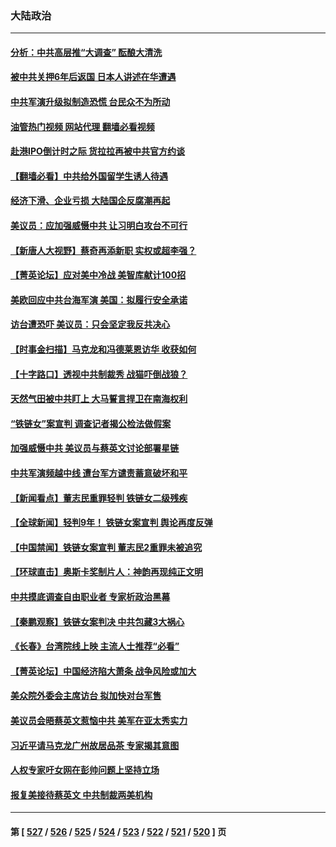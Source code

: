 ### 大陆政治
---
#### [分析：中共高层推“大调查” 酝酿大清洗](../../pages/ncid277/n13969255.md?04101245) 
#### [被中共关押6年后返国 日本人讲述在华遭遇](../../pages/ncid277/n13969163.md?04101245) 
#### [中共军演升级拟制造恐慌 台民众不为所动](../../pages/ncid277/n13969065.md?04101245) 
#### [油管热门视频 网站代理 翻墙必看视频](http://138.2.39.72:81/youtube.html?epic-marker?04101245)
#### [赴港IPO倒计时之际 货拉拉再被中共官方约谈](../../pages/ncid277/n13968862.md?04101245) 
#### [【翻墙必看】中共给外国留学生诱人待遇](../../pages/ncid277/n13968593.md?04101245) 
#### [经济下滑、企业亏损 大陆国企反腐潮再起](../../pages/ncid277/n13968662.md?04101245) 
#### [美议员：应加强威慑中共 让习明白攻台不可行](../../pages/ncid277/n13968445.md?04101245) 
#### [【新唐人大视野】蔡奇再添新职 实权或超李强？](../../pages/ncid277/n13968256.md?04101245) 
#### [【菁英论坛】应对美中冷战 美智库献计100招](../../pages/ncid277/n13968436.md?04101245) 
#### [美欧回应中共台海军演 美国：拟履行安全承诺](../../pages/ncid277/n13968404.md?04101245) 
#### [访台遭恐吓 美议员：只会坚定我反共决心](../../pages/ncid277/n13968418.md?04101245) 
#### [【时事金扫描】马克龙和冯德莱恩访华 收获如何](../../pages/ncid277/n13968233.md?04101245) 
#### [【十字路口】透视中共制裁秀 战猫吓倒战狼？](../../pages/ncid277/n13968217.md?04101245) 
#### [天然气田被中共盯上 大马誓言捍卫在南海权利](../../pages/ncid277/n13968329.md?04101245) 
#### [“铁链女”案宣判 调查记者揭公检法做假案](../../pages/ncid277/n13968268.md?04101245) 
#### [加强威慑中共 美议员与蔡英文讨论部署星链](../../pages/ncid277/n13968300.md?04101245) 
#### [中共军演频越中线 遭台军方谴责蓄意破坏和平](../../pages/ncid277/n13968220.md?04101245) 
#### [【新闻看点】董志民重罪轻判 铁链女二级残疾](../../pages/ncid277/n13967789.md?04101245) 
#### [【全球新闻】轻判9年！ 铁链女案宣判 舆论再度反弹](../../pages/ncid277/n13968015.md?04101245) 
#### [【中国禁闻】铁链女案宣判 董志民2重罪未被追究](../../pages/ncid277/n13967746.md?04101245) 
#### [【环球直击】奥斯卡奖制片人：神韵再现纯正文明](../../pages/ncid277/n13967742.md?04101245) 
#### [中共摸底调查自由职业者 专家析政治黑幕](../../pages/ncid277/n13967828.md?04101245) 
#### [【秦鹏观察】铁链女案判决 中共包藏3大祸心](../../pages/ncid277/n13967791.md?04101245) 
#### [《长春》台湾院线上映 主流人士推荐“必看”](../../pages/ncid277/n13967751.md?04101245) 
#### [【菁英论坛】中国经济陷大萧条 战争风险或加大](../../pages/ncid277/n13967749.md?04101245) 
#### [美众院外委会主席访台 拟加快对台军售](../../pages/ncid277/n13967756.md?04101245) 
#### [美议员会晤蔡英文惹恼中共 美军在亚太秀实力](../../pages/ncid277/n13967725.md?04101245) 
#### [习近平请马克龙广州故居品茶 专家揭其意图](../../pages/ncid277/n13967692.md?04101245) 
#### [人权专家吁女网在彭帅问题上坚持立场](../../pages/ncid277/n13967676.md?04101245) 
#### [报复美接待蔡英文 中共制裁两美机构](../../pages/ncid277/n13967566.md?04101245) 

---
#### 第 [ [527](./527.md?04101245) / [526](./526.md?04101245) / [525](./525.md?04101245) / [524](./524.md?04101245) / [523](./523.md?04101245) / [522](./522.md?04101245) / [521](./521.md?04101245) / [520](./520.md?04101245) ] 页
